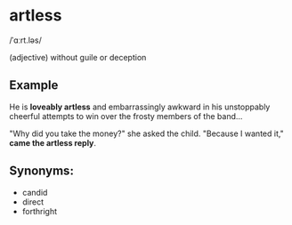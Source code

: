 # artless

/ˈɑːrt.ləs/

(adjective) without guile or deception

## Example

He is **loveably artless** and embarrassingly awkward in his unstoppably cheerful attempts to win over the frosty members of the band...

"Why did you take the money?" she asked the child. "Because I wanted it," **came the artless reply**.

## Synonyms:

+ candid
+ direct
+ forthright
